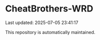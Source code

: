 # CheatBrothers-WRD

Last updated: 2025-07-05 23:41:17

This repository is automatically maintained.

